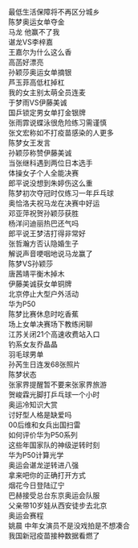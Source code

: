 最低生活保障将不再区分城乡  
陈梦奥运女单夺金  
马龙 他赢不了我  
谌龙VS李梓嘉  
王嘉尔为什么这么香  
高菡好漂亮  
孙颖莎奥运女单摘银  
芦玉菲高低杠掉杠  
我的女主别太萌全员连麦  
于梦雨VS伊藤美诚  
国乒锁定男女单打金银牌  
张雨霏说蝶泳很危险练习需谨慎  
张文宏称如不打疫苗感染的人更多  
陈梦女王发言  
孙颖莎称赞伊藤美诚  
当张继科遇到两位日本选手  
体操女子个人全能决赛  
郎平说没想到朱婷伤这么重  
陈梦初次夺冠时仅练习一年乒乓球  
奥恰洛夫祝马龙在决赛中好运  
邓亚萍祝贺孙颖莎获胜  
杨洋问迪丽热巴还气吗  
郎平说王梦洁打得非常好  
张哲瀚方否认隐婚生子  
解说声音哽咽地说马龙赢了  
陈梦VS孙颖莎  
唐茜靖平衡木掉木  
伊藤美诚获女单铜牌  
北京停止大型户外活动  
华为P50  
陈梦比赛休息时吃香蕉  
场上女单决赛场下教练闲聊  
江苏关闭21个高速收费站入口  
钓系女友乔晶晶  
羽毛球男单  
孙芮生日连发68张照片  
陈梦状态  
张家界提醒暂不要来张家界旅游  
贺峻霖光脚打乒乓球一个小时  
奥运冷知识大赏  
讨好型人格是缺爱吗  
00后维和女兵出国扫雷  
如何评价华为P50系列  
这些年国家队的神级逆转时刻  
华为P50计算光学  
奥运会谌龙逆转进八强  
拿来吧你的正确打开方式  
烟花今日登陆辽宁  
巴赫接受总台东京奥运会队服  
父亲带10岁娃从西安徒步去北京  
奥运会赛程  
姚晨 中年女演员不是没戏拍是不想凑合  
我国新冠疫苗接种数据看燃了  
